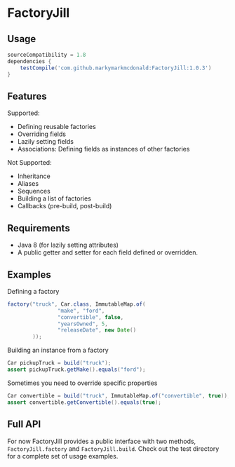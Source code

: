FactoryJill
===========

## Usage
```gradle
sourceCompatibility = 1.8
dependencies {
    testCompile('com.github.markymarkmcdonald:FactoryJill:1.0.3')
}
```

## Features
Supported:
- Defining reusable factories
- Overriding fields
- Lazily setting fields
- Associations: Defining fields as instances of other factories

Not Supported:
- Inheritance
- Aliases
- Sequences
- Building a list of factories
- Callbacks (pre-build, post-build)

## Requirements
- Java 8 (for lazily setting attributes)
- A public getter and setter for each field defined or overridden.

## Examples
Defining a factory

```java
factory("truck", Car.class, ImmutableMap.of(
                "make", "ford",
                "convertible", false,
                "yearsOwned", 5,
                "releaseDate", new Date()
        ));
```

Building an instance from a factory
```java
Car pickupTruck = build("truck");
assert pickupTruck.getMake().equals("ford");
```

Sometimes you need to override specific properties
```java
Car convertible = build("truck", ImmutableMap.of("convertible", true));
assert convertible.getConvertible().equals(true);
```

## Full API
For now FactoryJill provides a public interface with two methods, `FactoryJill.factory` and `FactoryJill.build`.
Check out the test directory for a complete set of usage examples.
